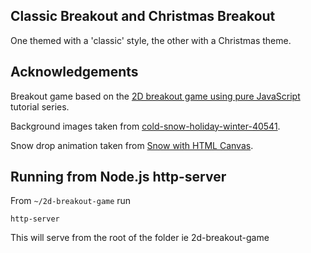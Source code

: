 ## Classic Breakout and Christmas Breakout
One themed with a 'classic' style, the other with a Christmas theme.

## Acknowledgements
Breakout game based on the [2D breakout game using pure JavaScript](https://developer.mozilla.org/en-US/docs/Games/Tutorials/2D_Breakout_game_pure_JavaScript) tutorial series.

Background images taken from [cold-snow-holiday-winter-40541](https://www.pexels.com/photo/cold-snow-holiday-winter-40541/).

Snow drop animation taken from [Snow with HTML Canvas](https://php.quicoto.com/snow-html-canvas/). 

## Running from Node.js http-server
From `~/2d-breakout-game` run 

```
http-server
```

This will serve from the root of the folder ie 2d-breakout-game
